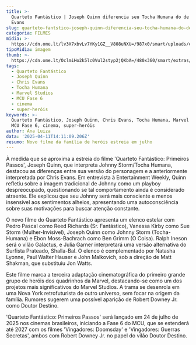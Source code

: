 ```yaml
---
title: >-
  Quarteto Fantástico | Joseph Quinn diferencia seu Tocha Humana do de Chris
  Evans
slug: quarteto-fantstico-joseph-quinn-diferencia-seu-tocha-humana-do-de-chris-evans
categoria: FILMES
midia: >-
  https://cdn.ome.lt/lv3X7xbvLv7YKy1GZ__V808uNXU=/987x0/smart/uploads/conteudo/fotos/OMELETE_CAPA_-_2025-04-11T102724.033.png
tipoMidia: imagem
thumb: >-
  https://cdn.ome.lt/OclmiHo2k5lc0Vul2styp2jQKbA=/480x360/smart/extras/conteudos/omelete_THUMB_-_2025-04-11T102625.925.png
tags:
  - Quarteto Fantástico
  - Joseph Quinn
  - Chris Evans
  - Tocha Humana
  - Marvel Studios
  - MCU Fase 6
  - cinema
  - super-heróis
keywords: >-
  Quarteto Fantástico, Joseph Quinn, Chris Evans, Tocha Humana, Marvel Studios,
  MCU Fase 6, cinema, super-heróis
author: Ana Luiza
data: '2025-04-11T14:11:09.206Z'
resumo: Novo filme da família de heróis estreia em julho
---
```


À medida que se aproxima a estreia do filme 'Quarteto Fantástico: Primeiros Passos', Joseph Quinn, que interpreta Johnny Storm/Tocha Humana, destacou as diferenças entre sua versão do personagem e a anteriormente interpretada por Chris Evans. Em entrevista à Entertainment Weekly, Quinn refletiu sobre a imagem tradicional de Johnny como um playboy despreocupado, questionando se tal comportamento ainda é considerado atraente. Ele explicou que seu Johnny será mais consciente e menos insensível aos sentimentos alheios, apresentando uma autoconsciência sobre suas motivações para buscar atenção constante.

O novo filme do Quarteto Fantástico apresenta um elenco estelar com Pedro Pascal como Reed Richards (Sr. Fantástico), Vanessa Kirby como Sue Storm (Mulher-Invisível), Joseph Quinn como Johnny Storm (Tocha-Humana) e Ebon Moss-Bachrach como Ben Grimm (O Coisa). Ralph Ineson será o vilão Galactus, e Julia Garner interpretará uma versão alternativa do Surfista Prateado, Shalla-Bal. O elenco é complementado por Natasha Lyonne, Paul Walter Hauser e John Malkovich, sob a direção de Matt Shakman, que substituiu Jon Watts.

Este filme marca a terceira adaptação cinematográfica do primeiro grande grupo de heróis dos quadrinhos da Marvel, destacando-se como um dos projetos mais significativos do Marvel Studios. A trama se desenrola em uma Nova York retrofuturista de outro universo, sem focar na origem da família. Rumores sugerem uma possível aparição de Robert Downey Jr. como Doutor Destino.

'Quarteto Fantástico: Primeiros Passos' será lançado em 24 de julho de 2025 nos cinemas brasileiros, iniciando a Fase 6 do MCU, que se estenderá até 2027 com os filmes 'Vingadores: Doomsday' e 'Vingadores: Guerras Secretas', ambos com Robert Downey Jr. no papel do vilão Doutor Destino.
